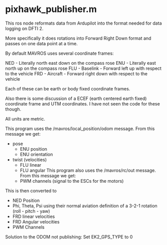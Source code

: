 
# pixhawk_publisher.m
This ros node reformats data from Ardupilot into the format needed for data logging on DFTI 2.

More specifically it does rotations into Forward Right Down format and passes on one data point at a time.

By default MAVROS uses several coordinate frames:

NED - Literally north east down on the compass rose
ENU - Literally east north up on the compass rose
FLU - Baselink - Forward left
up with respect to the vehicle
FRD - Aircraft - Forward right down with respect to the vehicle

Each of these can be earth or body fixed coordinate frames.

Also there is some discussion of a ECEF (earth centered earth fixed) coordinate frame and UTM coordinates. I have not seen the code for these though.

All units are metric.

This program uses the /mavros/local_position/odom message. From this message we get:
- pose
  - ENU position
  - ENU orientation
- twist (velocities)
  - FLU linear
  - FLU angular
This program also uses the /mavros/rc/out message. From this message we get:
  - PWM channels (signal to the ESCs for the motors)

This is then converted to
- NED Position
- Phi, Theta, Psi using their normal aviation definition of a 3-2-1 rotation (roll - pitch - yaw)
- FRD linear velocities
- FRD Angular velocities
- PWM Channels


Solution to the ODOM not publishing:
Set EK2_GPS_TYPE to 0
